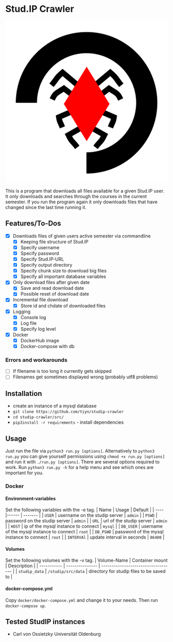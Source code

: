 # Stud.IP Crawler

![stud.ip-crawler-logo](studip_crawler.png)

This is a program that downloads all files available for a given Stud.IP user.
It only downloads and searches through the courses in the current semester.
If you run the program again it only downloads files that have changed since
the last time running it.

## Features/To-Dos

- [x] Downloads files of given users active semester via commandline
  - [x] Keeping file structure of Stud.IP
  - [x] Specify username
  - [x] Specify password
  - [x] Specify Stud.IP-URL
  - [x] Specify output directory
  - [x] Specify chunk size to download big files
  - [x] Specify all important database variables
- [x] Only download files after given date
  - [x] Save and read download date
  - [x] Possible reset of download date
- [x] Incremental file download
  - [x] Store id and chdate of downloaded files
- [x] Logging
  - [x] Console log
  - [x] Log file
  - [x] Specify log level
- [x] Docker
  - [x] DockerHub image
  - [x] Docker-compose with db

### Errors and workarounds

- [ ] If filename is too long it currently gets skipped
- [ ] Filenames get sometimes displayed wrong (probably utf8 problems)

## Installation

- create an instance of a mysql database
- `git clone https://github.com/tiyn/studip-crawler`
- `cd studip-crawler/src/`
- `pip3install -r requirements` - install dependencies

## Usage

Just run the file via `python3 run.py [options]`.
Alternatively to `python3 run.py` you can give yourself permissions using
`chmod +x run.py [options]` and
run it with `./run.py [options]`.
There are several options required to work.
Run `python3 run.py -h` for a help menu and see which ones are important for you.

### Docker

#### Environment-variables

Set the following variables with the -e tag.
| Name | Usage | Default |
| ---- |------ | ------- |
| `USER` | username on the studip server | `admin` |
| `PSWD` | password on the studip server | `admin` |
| `URL` | url of the studip server | `admin` |
| `HOST` | ip of the mysql instance to connect | `mysql` |
| `DB_USER` | username of the mysql instance to connect | `root` |
| `DB_PSWD` | password of the mysql instance to connect | `root` |
| `INTERVAl` | update interval in seconds | `86400` |

#### Volumes

Set the following volumes with the -v tag.
| Volume-Name | Container mount | Description |
| ----------- | --------------- | ----------------------------------- |
| `studip_data` | `/studip/src/data` | directory for studip files to be saved to |

#### docker-compose.yml

Copy `docker/docker-compose.yml` and change it to your needs.
Then run `docker-compose up`.

## Tested StudIP instances

- Carl von Ossietzky Universität Oldenburg
